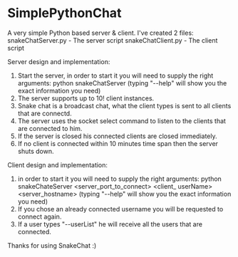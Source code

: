 # SimplePythonChat

A very simple Python based server & client.
I've created 2 files:
snakeChatServer.py - The server script
snakeChatClient.py - The client script

Server design and implementation:
1. Start the server, in order to start it you will need to supply the right arguments:
python snakeChatServer <portToListen> <hostname>
(typing "--help" will show you the exact information you need)
2. The server supports up to 10! client instances.
3. Snake chat is a broadcast chat, what the client types is sent to all clients that are connectd.
4. The server uses the socket select command to listen to the clients that are connected to him.
5. If the server is closed his connected clients are closed immediately.
6. If no client is connected within 10 minutes time span then the server shuts down.

Client design and implementation:
1. in order to start it you will need to supply the right arguments:
python snakeChateServer <server_port_to_connect> <client_ userName> <server_hostname>
(typing "--help" will show you the exact information you need)
2. If you chose an already connected username you will be requested to connect again.
3. If a user types "--userList" he will receive all the users that are connected.

Thanks for using SnakeChat :)
